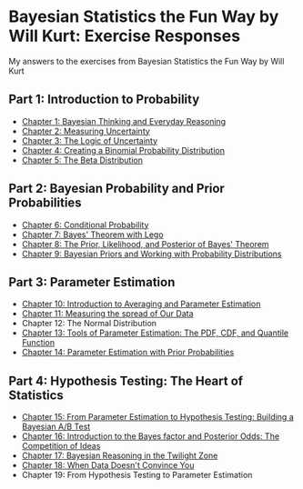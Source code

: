 # Bayesian Statistics the Fun Way by Will Kurt: Exercise Responses

My answers to the exercises from Bayesian Statistics the Fun Way by Will Kurt

## Part 1: Introduction to Probability

- [Chapter 1: Bayesian Thinking and Everyday Reasoning](/Chapter_1.md)
- [Chapter 2: Measuring Uncertainty](/Chapter_2.ipynb)
- [Chapter 3: The Logic of Uncertainty](/Chapter_3.ipynb)
- [Chapter 4: Creating a Binomial Probability Distribution](/Chapter_4.ipynb)
- [Chapter 5: The Beta Distribution](/Chapter_5.ipynb)

## Part 2: Bayesian Probability and Prior Probabilities

- [Chapter 6: Conditional Probability](/Chapter_6.ipynb)
- [Chapter 7: Bayes' Theorem with Lego](/Chapter_7.ipynb)
- [Chapter 8: The Prior, Likelihood, and Posterior of Bayes' Theorem](/Chapter_8.ipynb)
- [Chapter 9: Bayesian Priors and Working with Probability Distributions](/Chapter_9.ipynb)

## Part 3: Parameter Estimation

- [Chapter 10: Introduction to Averaging and Parameter Estimation](/chapter_10.ipynb)
- [Chapter 11: Measuring the spread of Our Data](/Chapter_11.ipynb)
- Chapter 12: The Normal Distribution
- [Chapter 13: Tools of Parameter Estimation: The PDF, CDF, and Quantile Function](/Chapter_13.ipynb)
- [Chapter 14: Parameter Estimation with Prior Probabilities](/Chapter_14.ipynb)

## Part 4: Hypothesis Testing: The Heart of Statistics

- [Chapter 15: From Parameter Estimation to Hypothesis Testing: Building a Bayesian A/B Test](/Chapter_15.ipynb)
- [Chapter 16: Introduction to the Bayes factor and Posterior Odds: The Competition of Ideas](/Chapter_16.ipynb)
- [Chapter 17: Bayesian Reasoning in the Twilight Zone](/Chapter_17.ipynb)
- [Chapter 18: When Data Doesn't Convince You](/Chapter_18.ipynb)
- Chapter 19: From Hypothesis Testing to Parameter Estimation
